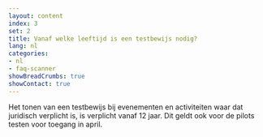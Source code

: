 ```yaml
---
layout: content
index: 3
set: 2
title: Vanaf welke leeftijd is een testbewijs nodig? 
lang: nl
categories:
- nl
- faq-scanner
showBreadCrumbs: true
showContact: true
---
```

Het tonen van een testbewijs bij evenementen en activiteiten waar dat juridisch verplicht is, is verplicht vanaf 12 jaar. Dit geldt ook voor de pilots testen voor toegang in april.
